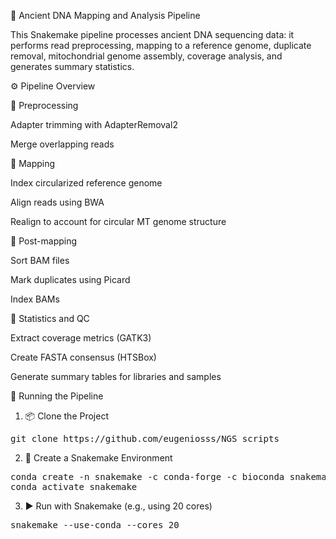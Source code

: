 🧬 Ancient DNA Mapping and Analysis Pipeline

This Snakemake pipeline processes ancient DNA sequencing data: it performs read preprocessing, mapping to a reference genome, duplicate removal, mitochondrial genome assembly, coverage analysis, and generates summary statistics.

⚙️ Pipeline Overview

🔹 Preprocessing

Adapter trimming with AdapterRemoval2

Merge overlapping reads


🔹 Mapping

Index circularized reference genome

Align reads using BWA

Realign to account for circular MT genome structure

🔹 Post-mapping

Sort BAM files

Mark duplicates using Picard

Index BAMs

🔹 Statistics and QC

Extract coverage metrics (GATK3)

Create FASTA consensus (HTSBox)

Generate summary tables for libraries and samples

🚀 Running the Pipeline
1. 📦 Clone the Project
   
<pre>git clone https://github.com/eugeniosss/NGS_scripts</pre>

2. 🧪 Create a Snakemake Environment
   
<pre>conda create -n snakemake -c conda-forge -c bioconda snakemake
conda activate snakemake </pre>

3. ▶️ Run with Snakemake (e.g., using 20 cores)

<pre>snakemake --use-conda --cores 20 </pre>
